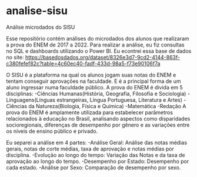 # analise-sisu
Análise microdados do SISU

Esse repositório contém análises do microdados dos alunos que realizaram a prova do ENEM de 2017 a 2022. Para realizar a análise, eu fiz consultas no SQL e dashboards utilizando o Power BI. Eu econtrei essa base de dados no site: https://basedosdados.org/dataset/8326e3d7-9cd2-4144-863f-c380fefef82c?table=4c60ec40-fadf-433d-98a5-f73e90106f7a

O SISU é a plataforma na qual os alunos jogam suas notas do ENEM e tentam conseguir aprovações na faculdade. E é a principal forma de um aluno ingressar numa faculdade público. A prova do ENEM é divida em 5 disciplinas:
  -Ciências Humanas(História, Geografia, Filosofia e Sociologia)
  -Linguagens(Línguas estrangeiras, Língua Portuguesa, Literatura e Artes)
  -Ciências da Natureza(Biologia, Física e Química)
  -Matemática
  -Redação
A prova do ENEM é amplamente utilizada para estabelecer parâmetros relacionados à educação no Brasil, analisando aspectos como disparidades socioregionais, diferenças de desempenho por gênero e as variações entre os níveis de ensino público e privado.
  
Eu separei a análise em 4 partes: 
  -Análise Geral: Análise das notas médias gerais, notas de corte médias, taxa de aprovação e notas médias por disciplina.
  -Evolução ao longo do tempo: Variação das Notas e da taxa de aprovação ao longo do tempo.
  -Desempenho por Estado: Desempenho por cada estado.
  -Análise por Sexo: Comparação de desempenho por sexo. 
